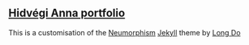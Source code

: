 ## [Hidvégi Anna portfolio](https://solanna7.github.io/portfolio/)

This is a customisation of the [Neumorphism](https://github.com/longpdo/neumorphism) [Jekyll](https://jekyllrb.com/) theme by [Long Do](https://longpdo.github.io/)

